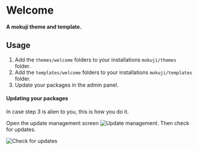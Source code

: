 # Welcome

**A mokuji theme and template.**

## Usage

1. Add the `themes/welcome` folders to your installations `mokuji/themes` folder.
2. Add the `templates/welcome` folders to your installations `mokuji/templates` folder.
3. Update your packages in the admin panel. 

#### Updating your packages

In case step 3 is alien to you, this is how you do it.

Open the update management screen
![Update management](http://manual.mokuji.net/mokuji/components/update/includes/img/update-summary.png).
Then check for updates.

![Check for updates](http://manual.mokuji.net/mokuji/files/explorer/check-for-updates.png)